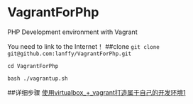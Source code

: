 # VagrantForPhp
PHP Development environment with Vagrant

You need to link to the Internet！
##clone
`git clone git@github.com:lanffy/VagrantForPhp.git`

`cd VagrantForPhp`

`bash ./vagrantup.sh`

##详细步骤
[使用virtualbox_+_vagrant打造属于自己的开发环境1](http://raoliangblog.com/2015/09/28/%E4%BD%BF%E7%94%A8virtualbox_+_vagrant%E6%89%93%E9%80%A0%E5%B1%9E%E4%BA%8E%E8%87%AA%E5%B7%B1%E7%9A%84%E5%BC%80%E5%8F%91%E7%8E%AF%E5%A2%831)
